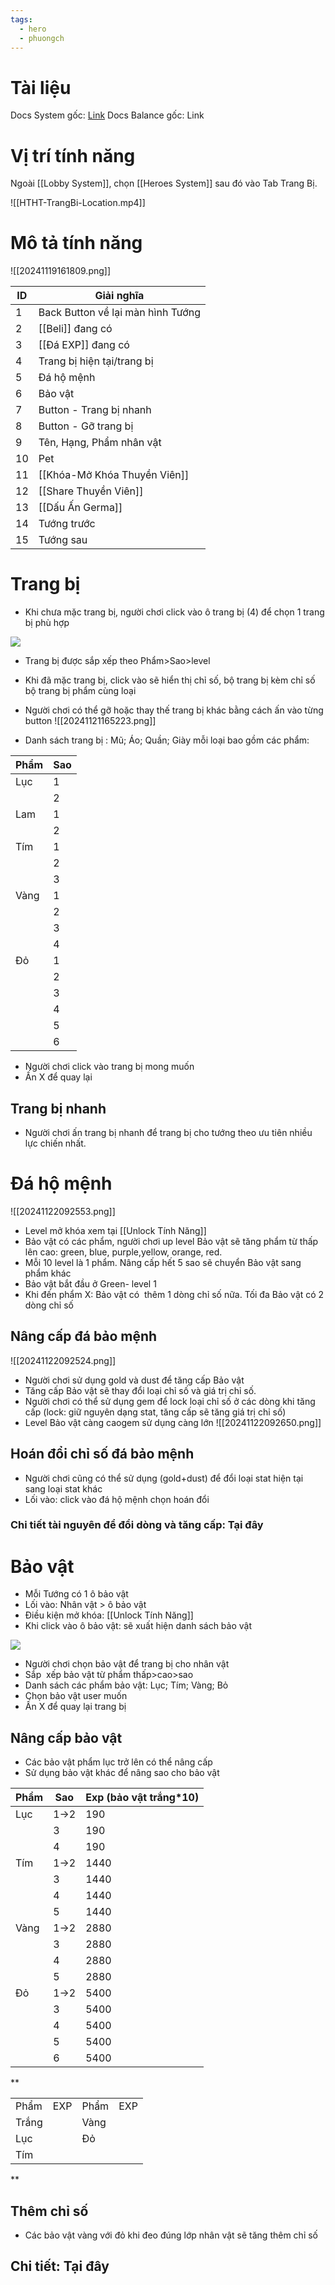 ```yaml
---
tags:
  - hero
  - phuongch
---
```

# Tài liệu
Docs System gốc: [Link](https://docs.google.com/document/d/12JphWKZLjPIt8g74OX-ahpQsh0lDPTgHdr7dHbTGphU/edit?tab=t.0)
Docs Balance gốc: Link

# Vị trí tính năng
Ngoài [[Lobby System]], chọn [[Heroes System]] sau đó vào Tab Trang Bị.

![[HTHT-TrangBi-Location.mp4]]
# Mô tả tính năng
![[20241119161809.png]]

| ID  | Giải nghĩa                        |
| --- | --------------------------------- |
| 1   | Back Button về lại màn hình Tướng |
| 2   | [[Beli]] đang có                  |
| 3   | [[Đá EXP]] đang có                |
| 4   | Trang bị hiện tại/trang bị        |
| 5   | Đá hộ mệnh                        |
| 6   | Bảo vật                           |
| 7   | Button - Trang bị nhanh           |
| 8   | Button - Gỡ trang bị              |
| 9   | Tên, Hạng, Phẩm nhân vật          |
| 10  | Pet                               |
| 11  | [[Khóa-Mở Khóa Thuyền Viên]]      |
| 12  | [[Share Thuyền Viên]]             |
| 13  | [[Dấu Ấn Germa]]                  |
| 14  | Tướng trước                       |
| 15  | Tướng sau                         |

# Trang bị
- Khi chưa mặc trang bị, người chơi click vào ô trang bị (4) để chọn 1 trang bị phù hợp

![](https://lh7-rt.googleusercontent.com/docsz/AD_4nXcEk0WwSZRh9a8B2-pxfn6I_hzOegprC6nevJRJN-bFujIE-2rJonSzcBISNjOv-bc1pvB3uUTbVJS1qt6ntybmX-3y6KJ4ohh5TsvkyCbwDng_sTQaC9ft5pyjJFW2i9FJH2fRKQ?key=OAGsZBxi1N9J8bm8LC37Hi3-)

- Trang bị được sắp xếp theo Phẩm>Sao>level
- Khi đã mặc trang bị, click vào sẽ hiển thị chỉ số, bộ trang bị kèm chỉ số bộ trang bị phẩm cùng loại
- Người chơi có thể gỡ hoặc thay thế trang bị khác bằng cách ấn vào từng button
![[20241121165223.png]]

- Danh sách trang bị : Mũ; Áo; Quần; Giày mỗi loại bao gồm các phẩm:

| Phẩm | Sao |
| ---- | --- |
| Lục  | 1   |
|      | 2   |
| Lam  | 1   |
|      | 2   |
| Tím  | 1   |
|      | 2   |
|      | 3   |
| Vàng | 1   |
|      | 2   |
|      | 3   |
|      | 4   |
| Đỏ   | 1   |
|      | 2   |
|      | 3   |
|      | 4   |
|      | 5   |
|      | 6   |

- Người chơi click vào trang bị mong muốn
- Ấn X để quay lại

## Trang bị nhanh
- Người chơi ấn trang bị nhanh để trang bị cho tướng theo ưu tiên nhiều lực chiến nhất.

# Đá hộ mệnh

![[20241122092553.png]]
- Level mở khóa xem tại [[Unlock Tính Năng]]
- Bảo vật có các phẩm, người chơi up level Bảo vật sẽ tăng phẩm từ thấp lên cao: green, blue, purple,yellow, orange, red.
- Mỗi 10 level là 1 phẩm. Nâng cấp hết 5 sao sẽ chuyển Bảo vật sang phẩm khác
- Bảo vật bắt đầu ở Green- level 1
- Khi đến phẩm X: Bảo vật có  thêm 1 dòng chỉ số nữa. Tối đa Bảo vật có 2 dòng chỉ số

## Nâng cấp đá bảo mệnh

![[20241122092524.png]]
- Người chơi sử dụng gold và dust để tăng cấp Bảo vật
- Tăng cấp Bảo vật sẽ thay đổi loại chỉ số và giá trị chỉ số. 
- Người chơi có thể sử dụng gem để lock loại chỉ số ở các dòng khi tăng cấp (lock: giữ nguyên dạng stat, tăng cấp sẽ tăng giá trị chỉ số)
-  Level Bảo vật càng caogem sử dụng càng lớn
![[20241122092650.png]]

## Hoán đổi chỉ số đá bảo mệnh
- Người chơi cũng có thể sử dụng (gold+dust) để đổi loại stat hiện tại sang loại stat khác
- Lối vào: click vào đá hộ mệnh chọn hoán đổi


### Chi tiết tài nguyên để đổi dòng và tăng cấp: Tại đây
# Bảo vật
- Mỗi Tướng có 1 ô bảo vật
- Lối vào: Nhân vật > ô bảo vật
- Điều kiện mở khóa: [[Unlock Tính Năng]]
- Khi click vào ô bảo vật: sẽ xuất hiện danh sách bảo vật 

![](https://lh7-rt.googleusercontent.com/docsz/AD_4nXe7NelI0pTNsMnk3eFInIBPNTBWHeC4Tf83ZuwsUfUr30o8HvrpqDTt1k2wxjkPOt5WqD-jrdFuNPxbMvsjoxRYUvQ_-EcX6bRXlBKjNEuc07bJC07qTc-18oNPnixbqnWkoMARtg?key=OAGsZBxi1N9J8bm8LC37Hi3-)

- Người chơi chọn bảo vật để trang bị cho nhân vật
- Sắp  xếp bảo vật từ phẩm thấp>cao>sao
- Danh sách các phẩm bảo vật: Lục; Tím; Vàng; Bỏ
- Chọn bảo vật user muốn
- Ấn X để quay lại trang bị
  
## Nâng cấp bảo vật
- Các bảo vật phẩm lục trở lên có thể nâng cấp
- Sử dụng bảo vật khác để nâng sao cho bảo vật

| Phẩm | Sao  | Exp (bảo vật trắng*10) |
| ---- | ---- | ---------------------- |
| Lục  | 1->2 | 190                    |
|      | 3    | 190                    |
|      | 4    | 190                    |
| Tím  | 1->2 | 1440                   |
|      | 3    | 1440                   |
|      | 4    | 1440                   |
|      | 5    | 1440                   |
| Vàng | 1->2 | 2880                   |
|      | 3    | 2880                   |
|      | 4    | 2880                   |
|      | 5    | 2880                   |
| Đỏ   | 1->2 | 5400                   |
|      | 3    | 5400                   |
|      | 4    | 5400                   |
|      | 5    | 5400                   |
|      | 6    | 5400                   |
**

|   |   |   |   |
|---|---|---|---|
|Phẩm|EXP|Phẩm|EXP|
|Trắng||Vàng||
|Lục||Đỏ||
|Tím||||



**
## Thêm chỉ số
- Các bảo vật vàng với đỏ khi đeo đúng lớp nhân vật sẽ tăng thêm chỉ số

 ## Chi tiết: Tại đây
